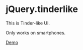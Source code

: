 jQuery.tinderlike
=================

This is Tinder-like UI.

Only works on smartphones.

[Demo](http://blthunder1991.github.io/jquery.tinderlike)
